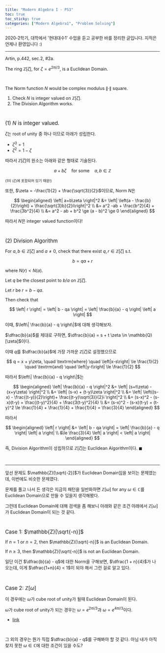 ```yaml
---
title: "Modern Algebra I - PS3"
toc: true
toc_sticky: true
categories: ["Modern Algebra1", "Problem Solving"]
---
```



2020-2학기, 대학에서 '현대대수1' 수업을 듣고 공부한 바를 정리한 글입니다. 지적은 언제나 환영입니다 :)

<hr>

<div class="notice" markdown="1">

Artin, p.442, sec.2, #2a.

The ring $\mathbb{Z}[\zeta]$, for $\zeta = e^{2 \pi i / 3}$, is a Euclidean Domain.

</div>

<br>

The Norm function $N$ would be complex modulus $\left\| \cdot \right\|$ square.

1. Check $N$ is integer valued on $\mathbb{Z}[\zeta]$.
2. The Division Algorithm works.

<br>

<big>(1) $N$ is integer valued.</big>

$\zeta$는 root of unity 중 하나 이므로 아래가 성립한다.
- $\zeta^3 = 1$
- $\zeta^2 = 1 - \zeta$

따라서 $\mathbb{Z}[\zeta]$의 원소는 아래와 같은 형태로 기술된다.

$$
a + b \zeta \quad \textrm{for some} \quad a, b \in \mathbb{Z}
$$

<small>($1$이 $\left< \zeta \right>$에 포함되어 있기 때문!)</small>

또한, $\zeta = -\frac{1}{2} + \frac{\sqrt{3}}{2}i$이므로, Norm $N$은

$$
\begin{aligned}
  \left| a+b\zeta \right|^2 &= \left| \left(a - \frac{b}{2}\right) + \frac{\sqrt{3}b}{2}i\right|^2 \\
  &= a^2 -ab + \frac{b^2}{4} + \frac{3b^2}{4} \\
  &= a^2 - ab + b^2 \ge (a - b)^2 \ge 0
\end{aligned}
$$

따라서 $N$은 integer valued function이다!

<br>

<big>(2) Division Algorithm</big>

For $a, b \in \mathbb{Z}[\zeta]$ and $a \ne 0$, check that there exist $q, r \in \mathbb{Z}[\zeta]$ s.t.

$$
b = qa + r
$$

where $N(r) < N(a)$.

Let $q$ be the closest point to $b/a$ on $\mathbb{Z}[\zeta]$.

Let $r$ be $r = b - qa$.

Then check that

$$
\left| r \right| = \left| b - qa \right| = \left| \frac{b}{a} - q \right| \left| a \right|
$$

이때, $\left\| \frac{b}{a} - q \right\|$에 대해 생각해보자.

$\dfrac{b}{a}$를 제대로 구하면, $\dfrac{b}{a} = s + t \zeta \in \mathbb{Q}[\zeta]$이다.

이때 $q$를 $\dfrac{b}{a}$에 가장 가까운 $\mathbb{Z}[\zeta]$로 설정했으므로

$$
q = x + y\zeta, \quad \textrm{where} \quad \left|x-s\right| \le \frac{1}{2} \quad \textrm{and} \quad \left|y-t\right| \le \frac{1}{2}
$$

따라서 $\left\| \frac{b}{a} - q \right\|$는

$$
\begin{aligned}
\left| \frac{b}{a} - q \right|^2 &= \left| (s+t\zeta) - (x+y\zeta) \right|^2 \\
&= \left| (s-x) + (t-y)\zeta \right|^2 \\
&= \left| \left((s-x) - \frac{(t-y)}{2}\right)+ \frac{(t-y)\sqrt{3}}{2}i \right|^2 \\
&= (s-x)^2 - (s-x)(t-y) + \frac{(t-y)^2}{4} + \frac{3(t-y)^2}{4} \\
&= (s-x)^2 - (s-x)(t-y) + (t-y)^2 \le \frac{1}{4} + \frac{1}{4} + \frac{1}{4} = \frac{3}{4}
\end{aligned}
$$

따라서

$$
\begin{aligned}
  \left| r \right| &= \left| b - qa \right| = \left| \frac{b}{a} - q \right| \left| a \right| \\
  &\le \frac{3}{4} \left| a \right| < \left| a \right|
\end{aligned}
$$

즉, Division Algorithm이 성립하므로 $\mathbb{Z}[\zeta]$는 Euclidean Algorithm이다. $\blacksquare$

<br>
<hr>

앞선 문제도 $\mathbb{Z}[\sqrt{-2}]$가 Euclidean Domain임을 보이는 문제였는데, 이번에도 비슷한 문제였다.

문제를 풀고 나서 든 생각은 지금의 패턴을 일반화하면 $\mathbb{Z}[\omega]$ for any $\omega \in \mathbb{C}$를 Euclidean Domain으로 만들 수 있을지 생각해봤다.

그런데 Euclidean Domain에 대해 검색을 좀 해보니 아래와 같은 조건 아래에서 $\mathbb{Z}[\omega]$가 Euclidean Domain이 되는 것 같다.

<br>

<big>Case 1: $\mathbb{Z}[\sqrt{-n}]$</big>

If $n = 1$ or $n=2$, then $\mathbb{Z}[\sqrt{-n}]$ is an Euclidean Domain.

If $n \ge 3$, then $\mathbb{Z}[\sqrt{-n}]$ is not an Euclidean Domain.

일단 이건 $\dfrac{b}{a} - q$에 대한 Norm을 구해보면, $\dfrac{1 + n}{4}$가 나오는데, 이게 $\dfrac{1+n}{4} < 1$이 되야 해서 그런 걸로 알고 있다.

<br>

<big>Case 2: $\mathbb{Z}[\omega]$</big>

이 경우에는 $\omega$가 cube root of unity가 될때 Euclidean Domain이 된다.

$\omega$가 cube root of unity가 되는 경우는 $\omega = e^{2\pi i / 3}$과 $\omega = e^{4\pi i / 3}$이다.

- [link](https://en.wikipedia.org/wiki/Euclidean_domain#Examples)

<br>

그 외의 경우는 뭔가 직접 $\dfrac{b}{a} - q$를 구해봐야 할 것 같다. 아님 내가 아직 찾지 못한 $\omega \in \mathbb{C}$에 대한 조건이 있을 수도?
